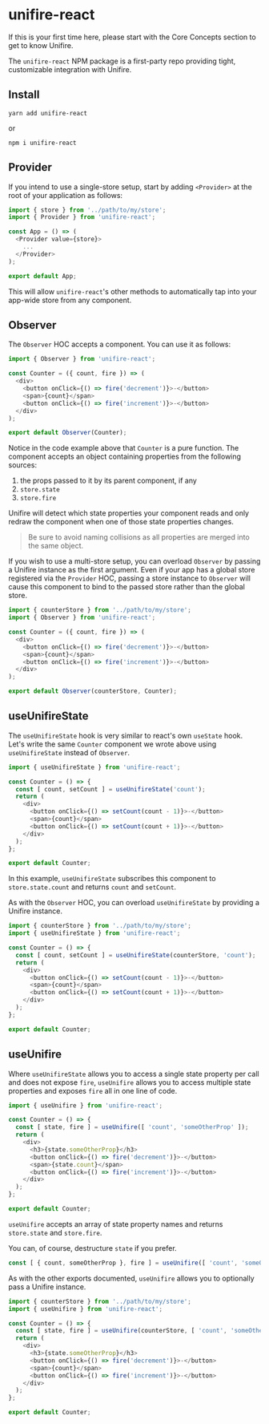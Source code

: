 # unifire-react

If this is your first time here, please start with the Core Concepts section to get to know Unifire.

The `unifire-react` NPM package is a first-party repo providing tight, customizable integration with Unifire.


## Install

```
yarn add unifire-react
```

or

```
npm i unifire-react
```

## Provider

If you intend to use a single-store setup, start by adding `<Provider>` at the root of your application as follows:

```js
import { store } from '../path/to/my/store';
import { Provider } from 'unifire-react';

const App = () => (
  <Provider value={store}>
    ...
  </Provider>
);

export default App;
```

This will allow `unifire-react`'s other methods to automatically tap into your app-wide store from any component.

## Observer

The `Observer` HOC accepts a component. You can use it as follows:

```js
import { Observer } from 'unifire-react';

const Counter = ({ count, fire }) => (
  <div>
    <button onClick={() => fire('decrement')}>-</button>
    <span>{count}</span>
    <button onClick={() => fire('increment')}>-</button>
  </div>
);

export default Observer(Counter);
```

Notice in the code example above that `Counter` is a pure function. The component accepts an object containing properties from the following sources:

1. the props passed to it by its parent component, if any
2. `store.state`
3. `store.fire`

Unifire will detect which state properties your component reads and only redraw the component when one of those state properties changes.

> Be sure to avoid naming collisions as all properties are merged into the same object.

If you wish to use a multi-store setup, you can overload `Observer` by passing a Unifire instance as the first argument. Even if your app has a global store registered via the `Provider` HOC, passing a store instance to `Observer` will cause this component to bind to the passed store rather than the global store.

```js
import { counterStore } from '../path/to/my/store';
import { Observer } from 'unifire-react';

const Counter = ({ count, fire }) => (
  <div>
    <button onClick={() => fire('decrement')}>-</button>
    <span>{count}</span>
    <button onClick={() => fire('increment')}>-</button>
  </div>
);

export default Observer(counterStore, Counter);
```

## useUnifireState

The `useUnifireState` hook is very similar to react's own `useState` hook. Let's write the same `Counter` component we wrote above using `useUnifireState` instead of `Observer`.

```js
import { useUnifireState } from 'unifire-react';

const Counter = () => {
  const [ count, setCount ] = useUnifireState('count');
  return (
    <div>
      <button onClick={() => setCount(count - 1)}>-</button>
      <span>{count}</span>
      <button onClick={() => setCount(count + 1)}>-</button>
    </div>
  );
};

export default Counter;
```

In this example, `useUnifireState` subscribes this component to `store.state.count` and returns `count` and `setCount`.

As with the `Observer` HOC, you can overload `useUnifireState` by providing a Unifire instance.

```js
import { counterStore } from '../path/to/my/store';
import { useUnifireState } from 'unifire-react';

const Counter = () => {
  const [ count, setCount ] = useUnifireState(counterStore, 'count');
  return (
    <div>
      <button onClick={() => setCount(count - 1)}>-</button>
      <span>{count}</span>
      <button onClick={() => setCount(count + 1)}>-</button>
    </div>
  );
};

export default Counter;
```

## useUnifire

Where `useUnifireState` allows you to access a single state property per call and does not expose `fire`, `useUnifire` allows you to access multiple state properties and exposes `fire` all in one line of code.

```js
import { useUnifire } from 'unifire-react';

const Counter = () => {
  const [ state, fire ] = useUnifire([ 'count', 'someOtherProp' ]);
  return (
    <div>
      <h3>{state.someOtherProp}</h3>
      <button onClick={() => fire('decrement')}>-</button>
      <span>{state.count}</span>
      <button onClick={() => fire('increment')}>-</button>
    </div>
  );
};

export default Counter;
```

`useUnifire` accepts an array of state property names and returns `store.state` and `store.fire`.

You can, of course, destructure `state` if you prefer.

```js
const [ { count, someOtherProp }, fire ] = useUnifire([ 'count', 'someOtherProp' ]);
```

As with the other exports documented, `useUnifire` allows you to optionally pass a Unifire instance.

```js
import { counterStore } from '../path/to/my/store';
import { useUnifire } from 'unifire-react';

const Counter = () => {
  const [ state, fire ] = useUnifire(counterStore, [ 'count', 'someOtherProp' ]);
  return (
    <div>
      <h3>{state.someOtherProp}</h3>
      <button onClick={() => fire('decrement')}>-</button>
      <span>{count}</span>
      <button onClick={() => fire('increment')}>-</button>
    </div>
  );
};

export default Counter;
```
